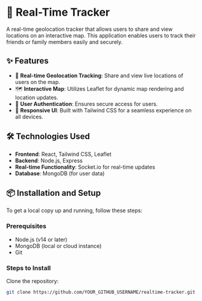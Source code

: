# 📍 Real-Time Tracker

A real-time geolocation tracker that allows users to share and view locations on an interactive map. This application enables users to track their friends or family members easily and securely.

## ✨ Features

- 🔄 **Real-time Geolocation Tracking**: Share and view live locations of users on the map.
- 🗺️ **Interactive Map**: Utilizes Leaflet for dynamic map rendering and location updates.
- 🔐 **User Authentication**: Ensures secure access for users.
- 📱 **Responsive UI**: Built with Tailwind CSS for a seamless experience on all devices.

## 🛠️ Technologies Used

- **Frontend**: React, Tailwind CSS, Leaflet
- **Backend**: Node.js, Express
- **Real-time Functionality**: Socket.io for real-time updates
- **Database**: MongoDB (for user data)

## 📦 Installation and Setup

To get a local copy up and running, follow these steps:

### Prerequisites

- Node.js (v14 or later)
- MongoDB (local or cloud instance)
- Git

### Steps to Install

   Clone the repository:
   ```bash
   git clone https://github.com/YOUR_GITHUB_USERNAME/realtime-tracker.git
